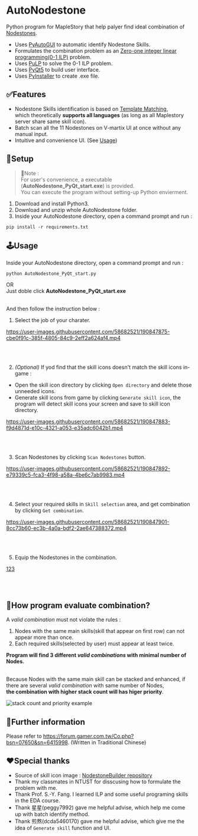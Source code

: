 # AutoNodestone
Python program for MapleStory that help palyer find ideal combination of [Nodestones](https://maplestory.nexon.net/micro-site/59387).

- Uses [PyAutoGUI](https://pypi.org/project/PyAutoGUI/) to automatic identify Nodestone Skills.
- Formulates the combination problem as an [Zero-one integer linear programming(0-1 ILP)](https://en.wikipedia.org/wiki/Integer_programming#Variants) problem.
- Uses [PuLP](https://pypi.org/project/PuLP/) to solve the 0-1 ILP problem.
- Uses [PyQt5](https://pypi.org/project/PyQt5/) to build user interface.
- Uses [PyInstaller](https://pypi.org/project/pyinstaller/) to create .exe file.


## ✅Features
- Nodestone Skills identification is based on [Template Matching](https://docs.opencv.org/4.x/d4/dc6/tutorial_py_template_matching.html), \
which theoretically **supports all languages** (as long as all Maplestory server share same skill icon).
- Batch scan all the 11 Nodestones on V-martix UI at once without any manual input.
- Intuitive and convenience UI. (See [Usage](https://github.com/gene5487/AutoNodestone/blob/master/README.md#usage))


## 🔨Setup 

>🙌Note :\
>For user's convenience, a executable (**AutoNodestone_PyQt_start.exe**) is provided.\
>You can execute the program without setting-up Python envierment.

1. Download and install Python3.
2. Download and unzip whole AutoNodestone folder.
3. Inside your AutoNodestone directory, open a command prompt and run : 
```
pip install -r requirements.txt
```


## 🕹Usage
Inside your AutoNodestone directory, open a command prompt and run : 
```
python AutoNodestone_PyQt_start.py
```
OR\
Just doble click **AutoNodestone_PyQt_start.exe**
<br/>
<br/>

And then follow the instruction below :

 1. Select the job of your charater.

https://user-images.githubusercontent.com/58682521/190847875-cbe0f91c-385f-4805-84c9-2eff2a624af4.mp4

<br/>
<br/>

 2. *(Optional)* If yod find that the skill icons doesn't match the skill icons in-game :
  - Open the skill icon directory by clicking `Open directory` and delete those unneeded icons.
  - Generate skill icons from game by clicking `Generate skill icon`, the program will detect skill icons your screen and save to skill icon directory.

https://user-images.githubusercontent.com/58682521/190847883-f9d4871d-e10c-4321-a053-e35adc6042b1.mp4

<br/>
<br/>

 3. Scan Nodestones by clicking `Scan Nodestones` button.

https://user-images.githubusercontent.com/58682521/190847892-e79339c5-fca3-4f98-a58a-4be6c7ab9983.mp4

<br/>
<br/>

 4. Select your required skills in  `Skill selection` area, and get combination by clicking `Get combination`.

https://user-images.githubusercontent.com/58682521/190847901-8cc73b60-ec3b-4a0a-bdf2-2ae647388372.mp4

<br/>
<br/>


 5. Equip the Nodestones in the combination.

[123](https://user-images.githubusercontent.com/58682521/190847908-64d81bcb-2711-4c6f-a9b6-28dcff94595c.mp4)

<br/>
<br/>

## 🤔How program evaluate combination?
A *valid combination* must not violate the rules :

1. Nodes with the same main skills(skill that appear on first row) can not appear more than once.
2. Each required skills(selected by user) must appear at least twice.

**Program will find 3 different *valid combinations* with minimal number of Nodes.**
<br/>
<br/>

Because Nodes with the same main skill can be stacked and enhanced, if there are several *valid combination* with same number of Nodes,\
**the combination with higher stack count will has higer priority**.

![stack count and priority example](https://user-images.githubusercontent.com/58682521/192094914-6e8d4ffd-91e3-4b6d-985a-9f5c0eec181c.PNG)



## 📃Further information
Please refer to https://forum.gamer.com.tw/Co.php?bsn=07650&sn=6415998. (Written in Traditional Chinese)



## ❤Special thanks
- Source of skill icon image : [NodestoneBuilder repository](https://github.com/PhantasmicSky/NodestoneBuilder)
- Thank my classmates in NTUST for disscusing how to formulate the problem with me.
- Thank Prof. S.-Y. Fang. I learned ILP and some useful programing skills in the EDA course.
- Thank 星星(peggy7992) gave me helpful advise, which help me come up with batch identify method.
- Thank 煎熬(dcda5460170) gave me helpful advise, which give me the idea of `Generate skill` function and UI.
